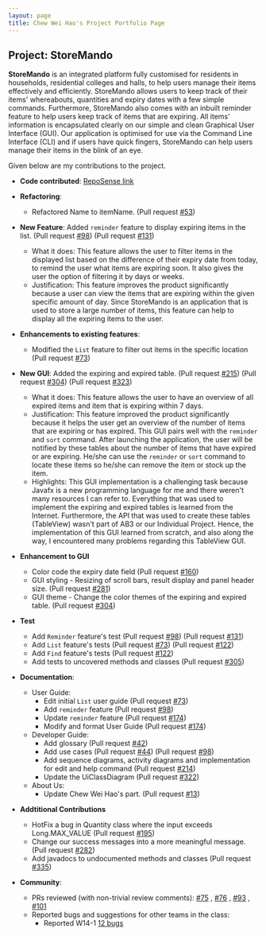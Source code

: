 ```yaml
---
layout: page
title: Chew Wei Hao's Project Portfolio Page
---
```


## Project: StoreMando

**StoreMando** is an integrated platform fully customised for residents in households, residential colleges and halls,
to help users manage their items effectively and efficiently. StoreMando allows users to keep track of their items'
whereabouts, quantities and expiry dates with a few simple commands. Furthermore, StoreMando also comes with an inbuilt
reminder feature to help users keep track of items that are expiring. All items' information is encapsulated clearly on
our simple and clean Graphical User Interface (GUI). Our application is optimised for use via the Command Line
Interface (CLI) and if users have quick fingers, StoreMando can help users manage their items in the blink of an eye.

Given below are my contributions to the project.

* **Code
  contributed**: [RepoSense link](https://nus-cs2103-ay2021s2.github.io/tp-dashboard/?search=&sort=groupTitle&sortWithin=title&since=2021-02-19&timeframe=commit&mergegroup=&groupSelect=groupByRepos&breakdown=false&tabOpen=true&tabType=authorship&zFR=false&tabAuthor=chewwh09&tabRepo=AY2021S2-CS2103T-W10-2%2Ftp%5Bmaster%5D&authorshipIsMergeGroup=false&authorshipFileTypes=docs~functional-code~test-code&authorshipIsBinaryFileTypeChecked=false)

* **Refactoring**:
    * Refactored Name to itemName.
      (Pull request [\#53](https://github.com/AY2021S2-CS2103T-W10-2/tp/pull/53))

* **New Feature**: Added `reminder` feature to display expiring items in the list.
  (Pull request [\#98](https://github.com/AY2021S2-CS2103T-W10-2/tp/pull/98))
  (Pull request [\#131](https://github.com/AY2021S2-CS2103T-W10-2/tp/pull/131))
    * What it does: This feature allows the user to filter items in the displayed list based on the difference of their
      expiry date from today, to remind the user what items are expiring soon. It also gives the user the option of 
      filtering it by days or weeks.
    * Justification: This feature improves the product significantly because a user can view the items that are expiring
      within the given specific amount of day. Since StoreMando is an application that is used to store a large number 
      of items, this feature can help to display all the expiring items to the user.

* **Enhancements to existing features**:
    * Modified the `List` feature to filter out items in the specific location
      (Pull request [\#73](https://github.com/AY2021S2-CS2103T-W10-2/tp/pull/73))
    
* **New GUI**: Added the expiring and expired table.
  (Pull request [\#215](https://github.com/AY2021S2-CS2103T-W10-2/tp/pull/215))
  (Pull request [\#304](https://github.com/AY2021S2-CS2103T-W10-2/tp/pull/304))
  (Pull request [\#323](https://github.com/AY2021S2-CS2103T-W10-2/tp/pull/323))
    * What it does: This feature allows the user to have an overview of all expired items and item that is expiring 
      within 7 days.
    * Justification: This feature improved the product significantly because it helps the user get an overview of the 
      number of items that are expiring or has expired. This GUI pairs well with the `reminder` and `sort` command. 
      After launching the application, the user will be notified by these tables about the number of items that have 
      expired or are expiring. He/she can use the `reminder` or `sort` command to locate these items so he/she can 
      remove the item or stock up the item.
    * Highlights: This GUI implementation is a challenging task because Javafx is a new programming language for me and
      there weren't many resources I can refer to. Everything that was used to implement the expiring and expired tables
      is learned from the Internet. Furthermore, the API that was used to create these tables (TableView) wasn't part of
      AB3 or our Individual Project. Hence, the implementation of this GUI learned from scratch, and also along the way,
      I encountered many problems regarding this TableView GUI.
    
* **Enhancement to GUI**
    * Color code the expiry date field 
      (Pull request [\#160](https://github.com/AY2021S2-CS2103T-W10-2/tp/pull/160))
    * GUI styling - Resizing of scroll bars, result display and panel header size.
      (Pull request [\#281](https://github.com/AY2021S2-CS2103T-W10-2/tp/pull/281))
    * GUI theme - Change the color themes of the expiring and expired table.
      (Pull request [\#304](https://github.com/AY2021S2-CS2103T-W10-2/tp/pull/304))
    
* **Test**
    * Add `Reminder` feature's test
      (Pull request [\#98](https://github.com/AY2021S2-CS2103T-W10-2/tp/pull/98))
      (Pull request [\#131](https://github.com/AY2021S2-CS2103T-W10-2/tp/pull/131))
    * Add `List` feature's tests
      (Pull request [\#73](https://github.com/AY2021S2-CS2103T-W10-2/tp/pull/73))
      (Pull request [\#122](https://github.com/AY2021S2-CS2103T-W10-2/tp/pull/122))
    * Add `Find` feature's tests 
      (Pull request [\#122](https://github.com/AY2021S2-CS2103T-W10-2/tp/pull/122))
    * Add tests to uncovered methods and classes
      (Pull request [\#305](https://github.com/AY2021S2-CS2103T-W10-2/tp/pull/305))
    

* **Documentation**:
    * User Guide:
        * Edit initial `List` user guide 
          (Pull request [\#73](https://github.com/AY2021S2-CS2103T-W10-2/tp/pull/73))
        * Add `reminder` feature 
          (Pull request [\#98](https://github.com/AY2021S2-CS2103T-W10-2/tp/pull/98))
        * Update `reminder` feature 
          (Pull request [\#174](https://github.com/AY2021S2-CS2103T-W10-2/tp/pull/174))
        * Modify and format User Guide 
          (Pull request [\#174](https://github.com/AY2021S2-CS2103T-W10-2/tp/pull/174))
    * Developer Guide:
        * Add glossary
          (Pull request [\#42](https://github.com/AY2021S2-CS2103T-W10-2/tp/pull/42))
        * Add use cases
          (Pull request [\#44](https://github.com/AY2021S2-CS2103T-W10-2/tp/pull/44))
          (Pull request [\#98](https://github.com/AY2021S2-CS2103T-W10-2/tp/pull/98))
        * Add sequence diagrams, activity diagrams and implementation for edit and help command
          (Pull request [\#214](https://github.com/AY2021S2-CS2103T-W10-2/tp/pull/214))
        * Update the UiClassDiagram
          (Pull request [\#322](https://github.com/AY2021S2-CS2103T-W10-2/tp/pull/322))
    * About Us:
        * Update Chew Wei Hao's part. 
          (Pull request [\#13](https://github.com/AY2021S2-CS2103T-W10-2/tp/pull/13))
    
* **Addtitional Contributions**
    * HotFix a bug in Quantity class where the input exceeds Long.MAX_VALUE
      (Pull request [\#195](https://github.com/AY2021S2-CS2103T-W10-2/tp/pull/195))
    * Change our success messages into a more meaningful message.
      (Pull request [\#282](https://github.com/AY2021S2-CS2103T-W10-2/tp/pull/282))
    * Add javadocs to undocumented methods and classes
      (Pull request [\#335](https://github.com/AY2021S2-CS2103T-W10-2/tp/pull/335))

* **Community**:
    * PRs reviewed (with non-trivial review comments): [\#75](https://github.com/AY2021S2-CS2103T-W10-2/tp/pull/75)
      , [\#76](https://github.com/AY2021S2-CS2103T-W10-2/tp/pull/76)
      , [\#93](https://github.com/AY2021S2-CS2103T-W10-2/tp/pull/93)
      , [\#101](https://github.com/AY2021S2-CS2103T-W10-2/tp/pull/101)
    * Reported bugs and suggestions for other teams in the class:
        * Reported W14-1 [12 bugs](https://github.com/chewwh09/ped/issues)
